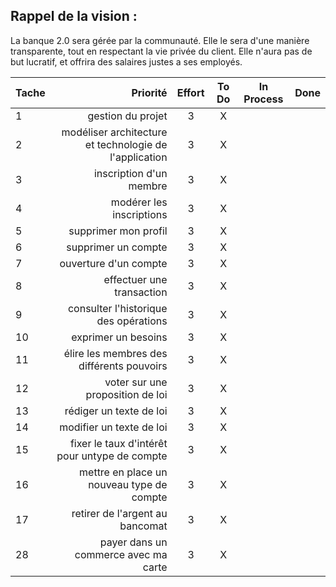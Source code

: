 ## Rappel de la vision : 
La banque 2.0 sera gérée par la communauté.  Elle le sera d'une manière transparente, tout en respectant la vie privée du client. Elle n'aura pas de but lucratif, et offrira des salaires justes a ses employés.

| Tache | Priorité | Effort | To Do | In Process | Done |
|:-----------|------------:|:------------:|:------------:|:------------:|:------------:|
| 1 | gestion du projet | 3 | X | | |
| 2 | modéliser architecture et technologie de l'application | 3 | X | | |
| 3 | inscription d'un membre | 3 | X | | |
| 4 | modérer les inscriptions | 3 | X | | |
| 5 | supprimer mon profil | 3 | X | | |
| 6 | supprimer un compte | 3 | X | | |
| 7 | ouverture d'un compte | 3 | X | | |
| 8 | effectuer une transaction | 3 | X | | |
| 9 | consulter l'historique des opérations | 3 | X | | |
| 10 | exprimer un besoins | 3 | X | | |
| 11 | élire les membres des différents pouvoirs | 3 | X | | |
| 12 | voter sur une proposition de loi | 3 | X | | |
| 13 | rédiger un texte de loi | 3 | X | | |
| 14 | modifier un texte de loi | 3 | X | | |
| 15 | fixer le taux d'intérêt pour untype de compte | 3 | X | | |
| 16 | mettre en place un nouveau type de compte | 3 | X | | |
| 17 | retirer de l'argent au bancomat | 3 | X | | |
| 28 | payer dans un commerce avec ma carte | 3 | X | | |